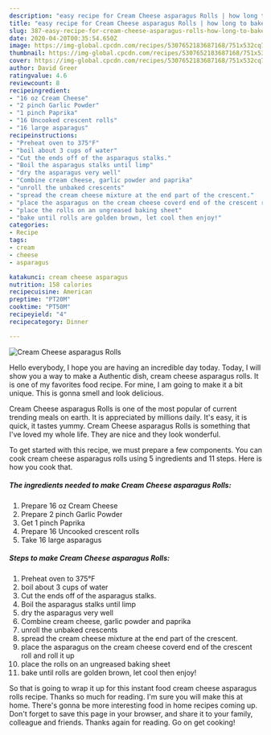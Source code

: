 ```yaml
---
description: "easy recipe for Cream Cheese asparagus Rolls | how long to bake Cream Cheese asparagus Rolls"
title: "easy recipe for Cream Cheese asparagus Rolls | how long to bake Cream Cheese asparagus Rolls"
slug: 387-easy-recipe-for-cream-cheese-asparagus-rolls-how-long-to-bake-cream-cheese-asparagus-rolls
date: 2020-04-20T00:35:54.650Z
image: https://img-global.cpcdn.com/recipes/5307652183687168/751x532cq70/cream-cheese-asparagus-rolls-recipe-main-photo.jpg
thumbnail: https://img-global.cpcdn.com/recipes/5307652183687168/751x532cq70/cream-cheese-asparagus-rolls-recipe-main-photo.jpg
cover: https://img-global.cpcdn.com/recipes/5307652183687168/751x532cq70/cream-cheese-asparagus-rolls-recipe-main-photo.jpg
author: David Greer
ratingvalue: 4.6
reviewcount: 8
recipeingredient:
- "16 oz Cream Cheese"
- "2 pinch Garlic Powder"
- "1 pinch Paprika"
- "16 Uncooked crescent rolls"
- "16 large asparagus"
recipeinstructions:
- "Preheat oven to 375°F"
- "boil about 3 cups of water"
- "Cut the ends off of the asparagus stalks."
- "Boil the asparagus stalks until limp"
- "dry the asparagus very well"
- "Combine cream cheese, garlic powder and paprika"
- "unroll the unbaked crescents"
- "spread the cream cheese mixture at the end part of the crescent."
- "place the asparagus on the cream cheese coverd end of the crescent roll and roll it up"
- "place the rolls on an ungreased baking sheet"
- "bake until rolls are golden brown, let cool then enjoy!"
categories:
- Recipe
tags:
- cream
- cheese
- asparagus

katakunci: cream cheese asparagus 
nutrition: 158 calories
recipecuisine: American
preptime: "PT20M"
cooktime: "PT50M"
recipeyield: "4"
recipecategory: Dinner

---
```



![Cream Cheese asparagus Rolls](https://img-global.cpcdn.com/recipes/5307652183687168/751x532cq70/cream-cheese-asparagus-rolls-recipe-main-photo.jpg)

Hello everybody, I hope you are having an incredible day today. Today, I will show you a way to make a Authentic dish, cream cheese asparagus rolls. It is one of my favorites food recipe. For mine, I am going to make it a bit unique. This is gonna smell and look delicious.



Cream Cheese asparagus Rolls is one of the most popular of current trending meals on earth. It is appreciated by millions daily. It's easy, it is quick, it tastes yummy. Cream Cheese asparagus Rolls is something that I've loved my whole life. They are nice and they look wonderful.


To get started with this recipe, we must prepare a few components. You can cook cream cheese asparagus rolls using 5 ingredients and 11 steps. Here is how you cook that.

<!--inarticleads1-->

##### The ingredients needed to make Cream Cheese asparagus Rolls:

1. Prepare 16 oz Cream Cheese
1. Prepare 2 pinch Garlic Powder
1. Get 1 pinch Paprika
1. Prepare 16 Uncooked crescent rolls
1. Take 16 large asparagus




<!--inarticleads2-->

##### Steps to make Cream Cheese asparagus Rolls:

1. Preheat oven to 375°F
1. boil about 3 cups of water
1. Cut the ends off of the asparagus stalks.
1. Boil the asparagus stalks until limp
1. dry the asparagus very well
1. Combine cream cheese, garlic powder and paprika
1. unroll the unbaked crescents
1. spread the cream cheese mixture at the end part of the crescent.
1. place the asparagus on the cream cheese coverd end of the crescent roll and roll it up
1. place the rolls on an ungreased baking sheet
1. bake until rolls are golden brown, let cool then enjoy!




So that is going to wrap it up for this instant food cream cheese asparagus rolls recipe. Thanks so much for reading. I'm sure you will make this at home. There's gonna be more interesting food in home recipes coming up. Don't forget to save this page in your browser, and share it to your family, colleague and friends. Thanks again for reading. Go on get cooking!
